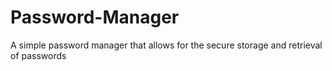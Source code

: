 # Password-Manager
A simple password manager that allows for the secure storage and retrieval of passwords
